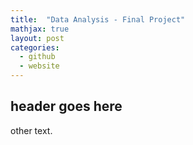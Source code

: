 ```yaml
--- 
title:  "Data Analysis - Final Project" 
mathjax: true 
layout: post 
categories: 
  - github
  - website
---
```


## header goes here 

other text.
